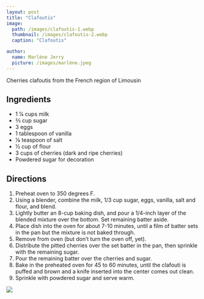 ```yaml
---
layout: post
title: "Clafoutis"
image:
  path: /images/clafoutis-1.webp
  thumbnail: /images/clafoutis-2.webp
  caption: "Clafoutis"

author:
  name: Marlène Jerry
  picture: /images/marlène.jpeg
---
```


Cherries clafoutis from the French region of Limousin

## Ingredients

- 1 1⁄4 cups milk
- 2⁄3 cup sugar
- 3 eggs
- 1 tablespoon of vanilla
- 1⁄8 teaspoon of salt
- 1⁄2 cup of flour
- 3 cups of cherries (dark and ripe cherries)
- Powdered sugar for decoration

## Directions

1. Preheat oven to 350 degrees F.
2. Using a blender, combine the milk, 1/3 cup sugar, eggs, vanilla, salt and flour, and blend.
3. Lightly butter an 8-cup baking dish, and pour a 1/4-inch layer of the blended mixture over the bottom. Set remaining batter aside.
4. Place dish into the oven for about 7-10 minutes, until a film of batter sets in the pan but the mixture is not baked through.
5. Remove from oven (but don’t turn the oven off, yet).
6. Distribute the pitted cherries over the set batter in the pan, then sprinkle with the remaining sugar.
7. Pour the remaining batter over the cherries and sugar.
8. Bake in the preheated oven for 45 to 60 minutes, until the clafouti is puffed and brown and a knife inserted into the center comes out clean.
9. Sprinkle with powdered sugar and serve warm.

<img src="/rosies-recipes/images/clafoutis-2.webp">
